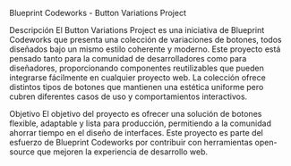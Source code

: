 Blueprint Codeworks - Button Variations Project

Descripción
El Button Variations Project es una iniciativa de Blueprint Codeworks que presenta una colección de variaciones de botones, todos diseñados bajo un mismo estilo coherente y moderno. Este proyecto está pensado tanto para la comunidad de desarrolladores como para diseñadores, proporcionando componentes reutilizables que pueden integrarse fácilmente en cualquier proyecto web. La colección ofrece distintos tipos de botones que mantienen una estética uniforme pero cubren diferentes casos de uso y comportamientos interactivos.

Objetivo
El objetivo del proyecto es ofrecer una solución de botones flexible, adaptable y lista para producción, permitiendo a la comunidad ahorrar tiempo en el diseño de interfaces. Este proyecto es parte del esfuerzo de Blueprint Codeworks por contribuir con herramientas open-source que mejoren la experiencia de desarrollo web.
 
 
